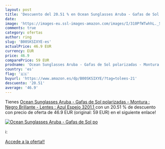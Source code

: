 ```yaml
---
layout: post
title: 'Descuento del 20.51 % en Ocean Sunglasses Aruba - Gafas de Sol po'
date: 
image: 'https://images-eu.ssl-images-amazon.com/images/I/310PfWTwhhL._SL200_.jpg'
comments: true
category: ofertas
author: ring
slug: 'B00SKSIXYE-es'
actualPrice: 46.9 EUR
currency: EUR
price: 46.9
comparePrice: 59 EUR
prodname: 'Ocean Sunglasses Aruba - Gafas de Sol polarizadas - Montura : Negro Brillante - Lentes : Azul Espejo  3201.1 '
country: 'es'
flag: '🇪🇸'
buyurl: 'https://www.amazon.es/dp/B00SKSIXYE/?tag=tolees-21'
descuento: '20.51'
average: '46.9'
---
```


Tienes [Ocean Sunglasses Aruba - Gafas de Sol polarizadas - Montura : Negro Brillante - Lentes : Azul Espejo  3201.1 ](https://www.amazon.es/dp/B00SKSIXYE/?tag=tolees-21) con un 20.51 % de descuento con precio de oferta de 46.9 EUR (original: 59 EUR) en el siguiente enlace!

[![Ocean Sunglasses Aruba - Gafas de Sol po](https://images-eu.ssl-images-amazon.com/images/I/310PfWTwhhL._SL200_.jpg)](https://www.amazon.es/dp/B00SKSIXYE/?tag=tolees-21)

ℹ️:


[Accede a la oferta!!](https://www.amazon.es/dp/B00SKSIXYE/?tag=tolees-21)
